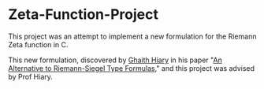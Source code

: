 # Zeta-Function-Project

This project was an attempt to implement a new formulation for the Riemann Zeta function in C.

This new formulation, discovered by [Ghaith Hiary](https://people.math.osu.edu/hiary.1/) in his paper "[An Alternative to Riemann-Siegel Type Formulas](https://arxiv.org/abs/1403.0317)," and this project was advised by Prof Hiary.
